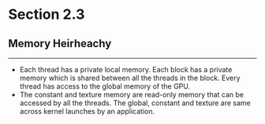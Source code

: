 # Section 2.3
## Memory Heirheachy
-------
- Each thread has a private local memory. Each block has a private memory which is shared between all the threads in the block. Every thread has access to the global memory of the GPU. 
- The constant and texture memory are read-only memory that can be accessed by all the threads. The global, constant and texture are same across kernel launches by an application.
